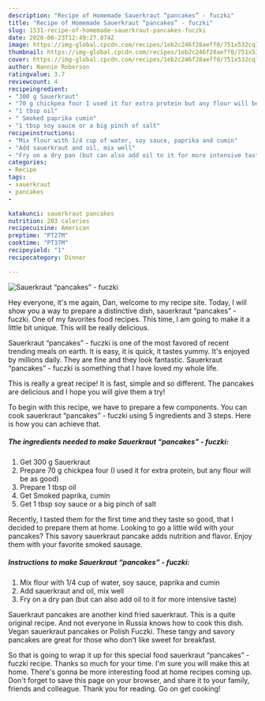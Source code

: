 ```yaml
---
description: "Recipe of Homemade Sauerkraut “pancakes” - fuczki"
title: "Recipe of Homemade Sauerkraut “pancakes” - fuczki"
slug: 1531-recipe-of-homemade-sauerkraut-pancakes-fuczki
date: 2020-06-23T12:49:27.074Z
image: https://img-global.cpcdn.com/recipes/1eb2c246f28aeff0/751x532cq70/sauerkraut-pancakes-fuczki-recipe-main-photo.jpg
thumbnail: https://img-global.cpcdn.com/recipes/1eb2c246f28aeff0/751x532cq70/sauerkraut-pancakes-fuczki-recipe-main-photo.jpg
cover: https://img-global.cpcdn.com/recipes/1eb2c246f28aeff0/751x532cq70/sauerkraut-pancakes-fuczki-recipe-main-photo.jpg
author: Nannie Roberson
ratingvalue: 3.7
reviewcount: 4
recipeingredient:
- "300 g Sauerkraut"
- "70 g chickpea four I used it for extra protein but any flour will be as good"
- "1 tbsp oil"
- " Smoked paprika cumin"
- "1 tbsp soy sauce or a big pinch of salt"
recipeinstructions:
- "Mix flour with 1/4 cup of water, soy sauce, paprika and cumin"
- "Add sauerkraut and oil, mix well"
- "Fry on a dry pan (but can also add oil to it for more intensive taste)"
categories:
- Recipe
tags:
- sauerkraut
- pancakes
- 

katakunci: sauerkraut pancakes  
nutrition: 203 calories
recipecuisine: American
preptime: "PT27M"
cooktime: "PT37M"
recipeyield: "1"
recipecategory: Dinner

---
```



![Sauerkraut “pancakes” - fuczki](https://img-global.cpcdn.com/recipes/1eb2c246f28aeff0/751x532cq70/sauerkraut-pancakes-fuczki-recipe-main-photo.jpg)

Hey everyone, it's me again, Dan, welcome to my recipe site. Today, I will show you a way to prepare a distinctive dish, sauerkraut “pancakes” - fuczki. One of my favorites food recipes. This time, I am going to make it a little bit unique. This will be really delicious.

Sauerkraut “pancakes” - fuczki is one of the most favored of recent trending meals on earth. It is easy, it is quick, it tastes yummy. It's enjoyed by millions daily. They are fine and they look fantastic. Sauerkraut “pancakes” - fuczki is something that I have loved my whole life.

This is really a great recipe! It is fast, simple and so different. The pancakes are delicious and I hope you will give them a try!


To begin with this recipe, we have to prepare a few components. You can cook sauerkraut “pancakes” - fuczki using 5 ingredients and 3 steps. Here is how you can achieve that.

<!--inarticleads1-->

##### The ingredients needed to make Sauerkraut “pancakes” - fuczki:

1. Get 300 g Sauerkraut
1. Prepare 70 g chickpea four (I used it for extra protein, but any flour will be as good)
1. Prepare 1 tbsp oil
1. Get  Smoked paprika, cumin
1. Get 1 tbsp soy sauce or a big pinch of salt


Recently, I tasted them for the first time and they taste so good, that I decided to prepare them at home. Looking to go a little wild with your pancakes? This savory sauerkraut pancake adds nutrition and flavor. Enjoy them with your favorite smoked sausage. 

<!--inarticleads2-->

##### Instructions to make Sauerkraut “pancakes” - fuczki:

1. Mix flour with 1/4 cup of water, soy sauce, paprika and cumin
1. Add sauerkraut and oil, mix well
1. Fry on a dry pan (but can also add oil to it for more intensive taste)


Sauerkraut pancakes are another kind fried sauerkraut. This is a quite original recipe. And not everyone in Russia knows how to cook this dish. Vegan sauerkraut pancakes or Polish Fuczki. These tangy and savory pancakes are great for those who don&#39;t like sweet for breakfast. 

So that is going to wrap it up for this special food sauerkraut “pancakes” - fuczki recipe. Thanks so much for your time. I'm sure you will make this at home. There's gonna be more interesting food at home recipes coming up. Don't forget to save this page on your browser, and share it to your family, friends and colleague. Thank you for reading. Go on get cooking!
